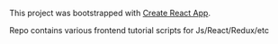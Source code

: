 This project was bootstrapped with [Create React App](https://github.com/facebook/create-react-app).

Repo contains various frontend tutorial scripts for Js/React/Redux/etc